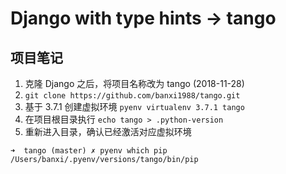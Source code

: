 # Django with type hints -> tango

## 项目笔记

1. 克隆 Django 之后，将项目名称改为 tango (2018-11-28)
2. `git clone https://github.com/banxi1988/tango.git`
3. 基于 3.7.1 创建虚拟环境 `pyenv virtualenv 3.7.1 tango`
4. 在项目根目录执行 `echo tango > .python-version`
5. 重新进入目录，确认已经激活对应虚拟环境

```
➜  tango (master) ✗ pyenv which pip
/Users/banxi/.pyenv/versions/tango/bin/pip
```

